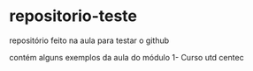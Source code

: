 # repositorio-teste
repositório feito na aula para testar o github

contém alguns exemplos da aula do módulo 1- Curso utd centec
